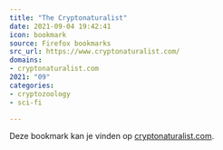 ```yaml
---
title: "The Cryptonaturalist"
date: 2021-09-04 19:42:41
icon: bookmark
source: Firefox bookmarks
src_url: https://www.cryptonaturalist.com/
domains:
- cryptonaturalist.com
2021: "09"
categories:
- cryptozoology
- sci-fi

---
```

Deze bookmark kan je vinden op [cryptonaturalist.com](https://www.cryptonaturalist.com/).
